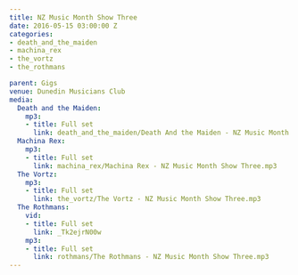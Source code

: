 ```yaml
---
title: NZ Music Month Show Three
date: 2016-05-15 03:00:00 Z
categories:
- death_and_the_maiden
- machina_rex
- the_vortz
- the_rothmans

parent: Gigs
venue: Dunedin Musicians Club
media:
  Death and the Maiden:
    mp3:
    - title: Full set
      link: death_and_the_maiden/Death And the Maiden - NZ Music Month Show Three.mp3
  Machina Rex:
    mp3:
    - title: Full set
      link: machina_rex/Machina Rex - NZ Music Month Show Three.mp3
  The Vortz:
    mp3:
    - title: Full set
      link: the_vortz/The Vortz - NZ Music Month Show Three.mp3
  The Rothmans:
    vid:
    - title: Full set
      link: _Tk2ejrN00w
    mp3:
    - title: Full set
      link: rothmans/The Rothmans - NZ Music Month Show Three.mp3
---
```


